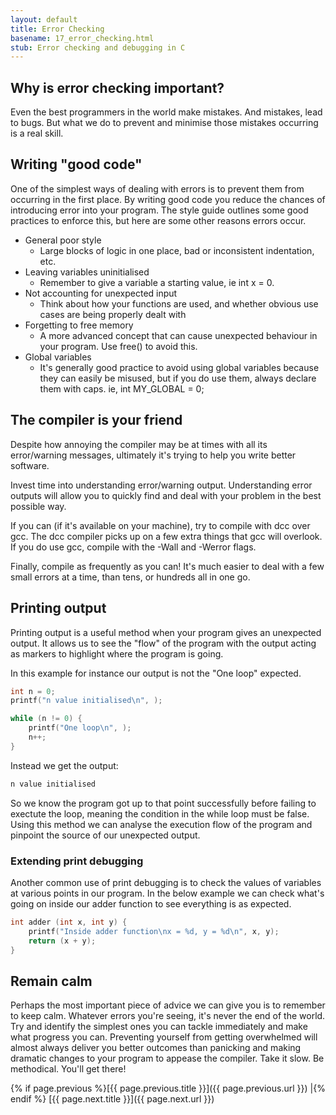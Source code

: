 ```yaml
---
layout: default
title: Error Checking
basename: 17_error_checking.html
stub: Error checking and debugging in C
---
```

## Why is error checking important?

Even the best programmers in the world make mistakes. And mistakes, lead to bugs.
But what we do to prevent and minimise those mistakes occurring is a real skill.

## Writing "good code"

One of the simplest ways of dealing with errors is to prevent them
from occurring in the first place. By writing good code you reduce the chances
of introducing error into your program. The style guide outlines some good practices
to enforce this, but here are some other reasons errors occur.

* General poor style
    * Large blocks of logic in one place, bad or inconsistent indentation, etc.
* Leaving variables uninitialised
    * Remember to give a variable a starting value, ie int x = 0.
* Not accounting for unexpected input
    * Think about how your functions are used, and whether obvious use cases are being properly dealt with
* Forgetting to free memory
    * A more advanced concept that can cause unexpected behaviour in your program. Use free() to avoid this.
* Global variables
    * It's generally good practice to avoid using global variables because they can easily be misused, but if you do use them, always declare them with caps. ie, int MY_GLOBAL = 0;

## The compiler is your friend

Despite how annoying the compiler may be at times with all its error/warning messages,
ultimately it's trying to help you write better software.

Invest time into understanding error/warning output. Understanding error outputs will allow you to quickly find and deal with your problem in the best possible way.

If you can (if it's available on your machine), try to compile with dcc over gcc. The dcc compiler picks up on a few extra things that gcc will overlook. If you do use gcc, compile with the -Wall and -Werror flags.

Finally, compile as frequently as you can! It's much easier to deal with a few small errors at a time, than tens, or hundreds all in one go.

## Printing output

Printing output is a useful method when your program gives an unexpected output. It allows us to see the "flow" of the program with the output acting as markers to highlight where the program is going.

In this example for instance our output is not the "One loop" expected.

```c
int n = 0;
printf("n value initialised\n", );

while (n != 0) {
    printf("One loop\n", );
    n++;
}
```
Instead we get the output:

```bash
n value initialised
```

So we know the program got up to that point successfully before failing to exectute the loop, meaning the condition in the while loop must be false. Using this method we can analyse the execution flow of the program and pinpoint the source of our unexpected output.

### Extending print debugging

Another common use of print debugging is to check the values of variables at various points in our program. In the below example we can check what's going on inside our adder function to see everything is as expected.

```c
int adder (int x, int y) {
    printf("Inside adder function\nx = %d, y = %d\n", x, y);
    return (x + y);
}
```

## Remain calm

Perhaps the most important piece of advice we can give you is to remember to keep calm.
Whatever errors you're seeing, it's never the end of the world. Try and identify the simplest ones you can tackle  immediately and make what progress you can. Preventing yourself from getting
overwhelmed will almost always deliver you better outcomes than panicking and
making dramatic changes to your program to appease the compiler. Take it slow. Be
methodical. You'll get there!

{% if page.previous %}[{{ page.previous.title }}]({{ page.previous.url }})
\|{% endif %} [{{ page.next.title }}]({{ page.next.url }})
